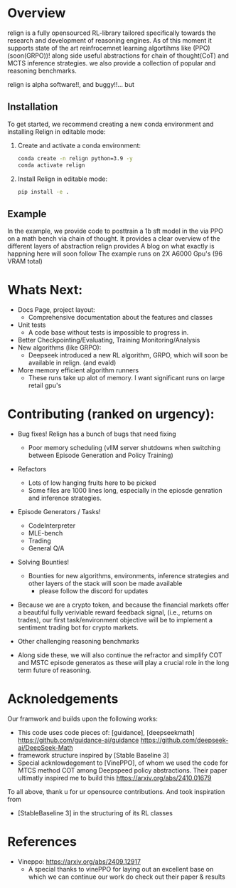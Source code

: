 
# Overview
relign is a fully opensourced RL-library tailored specifically towards 
the research and development of reasoning engines. As of this moment it supports 
state of the art reinfrocemnet learning algortihms like (PPO) (soon(GRPO))!
along side useful abstractions for chain of thought(CoT) and MCTS inference strategies. 
we also provide a collection of popular and reasoning benchmarks.

relign is alpha software!!, and buggy!!... but 


## Installation
To get started, we recommend creating a new conda environment and installing Relign in editable mode:
1. Create and activate a conda environment:  
   ```bash
   conda create -n relign python=3.9 -y
   conda activate relign
   ```
2. Install Relign in editable mode:  
   ```bash
   pip install -e .
   ```

## Example
In the example, we provide code to posttrain a 1b sft model in the via PPO on a math bench via chain of thought. It provides a clear overview of the different layers of abstraction relign provides
A blog on what exactly is happning here will soon follow
The example runs on 2X A6000 Gpu's (96 VRAM total)


# Whats Next: 
- Docs Page, project layout:
  - Comprehensive documentation about the features and classes 
- Unit tests
  - A code base without tests is impossible to progress in. 
- Better Checkpointing/Evaluating, Training Monitoring/Analysis
- New algorithms (like GRPO):
  - Deepseek introduced a new RL algorithm, GRPO, which will soon be available in relign. (and evald) 
- More memory efficient algorithm runners
  - These runs take up alot of memory. I want significant runs on large retail gpu's  


# Contributing (ranked on urgency):
- Bug fixes! 
  Relign has a bunch of bugs that need fixing
  - Poor memory scheduling (vllM server shutdowns when switching between Episode Generation and Policy Training)
- Refactors
  - Lots of low hanging fruits here to be picked
  - Some files are 1000 lines long, especially in the epiosde genration and inference strategies. 
  
- Episode Generators / Tasks!
  - CodeInterpreter
  - MLE-bench 
  - Trading 
  - General Q/A

- Solving Bounties!
  - Bounties for new algorithms, environments, inference strategies
    and other layers of the stack will soon be made available 
    - please follow the discord for updates

- Because we are a crypto token, and because the financial markets offer a beautiful fully veriviable reward feedback signal, (i.e., returns on trades), our first task/environment objective will be to implement a sentiment trading bot for crypto markets.

- Other challenging reasoning benchmarks
- Along side these, we will also continue the refractor and simplify COT and MSTC episode generatos as these will play a crucial role in the long term future of reasoning.

# Acknoledgements
Our framwork and builds upon the following works: 
- This code uses code pieces of: [guidance], [deepseekmath]
 https://github.com/guidance-ai/guidance
 https://github.com/deepseek-ai/DeepSeek-Math
- framework structure inspired by [Stable Baseline 3]
- Special acknlowdegement to [VinePPO], of whom we used the code for MTCS method COT among Deepspeed policy abstractions. 
  Their paper ultimatly inspired me to build this
https://arxiv.org/abs/2410.01679

To all above, thank u for ur opensource contributions. 
And took inspiration from 
- [StableBaseline 3] in the structuring of its RL classes 


# References
- Vineppo: https://arxiv.org/abs/2409.12917
    - A special thanks to vinePPO for laying out an excellent base on which we can continue our work
      do check out their paper & results


